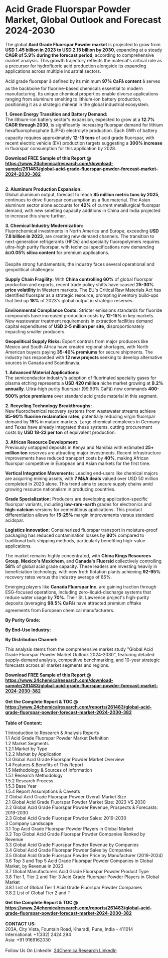 <h1>Acid Grade Fluorspar Powder Market, Global Outlook and Forecast 2024-2030</h1><p>The global <strong>Acid Grade Fluorspar Powder market</strong> is projected to grow from <strong>USD 1.45 billion in 2023 to USD 2.15 billion by 2030</strong>, expanding at a steady <strong>CAGR of 5.9% during the forecast period</strong>, according to comprehensive market analysis. This growth trajectory reflects the material's critical role as a precursor for hydrofluoric acid production alongside its expanding applications across multiple industrial sectors.</p><p>Acid grade fluorspar â defined by its minimum <strong>97% CaFâ content</strong> â serves as the backbone for fluorine-based chemicals essential to modern manufacturing. Its unique chemical properties enable diverse applications ranging from aluminum smelting to lithium-ion battery production, positioning it as a strategic mineral in the global industrial ecosystem.</p><p><strong>1. Green Energy Transition and Battery Demand:</strong><br>
The lithium-ion battery sector's expansion, expected to grow at a <strong>12.7% CAGR through 2030</strong>, is significantly increasing fluorspar demand for lithium hexafluorophosphate (LiPFâ) electrolyte production. Each GWh of battery capacity requires approximately <strong>12-15 tons</strong> of acid grade fluorspar, with recent electric vehicle (EV) production targets suggesting a <strong>300% increase</strong> in fluorspar consumption for this application by 2028.</p><div><b>Download FREE Sample of this Report @ 
            <a href="https://www.24chemicalresearch.com/download-sample/261483/global-acid-grade-fluorspar-powder-forecast-market-2024-2030-382">
            https://www.24chemicalresearch.com/download-sample/261483/global-acid-grade-fluorspar-powder-forecast-market-2024-2030-382</a></b></div><br><p><strong>2. Aluminum Production Expansion:</strong><br>
Global aluminum output, forecast to reach <strong>85 million metric tons by 2025</strong>, continues to drive fluorspar consumption as a flux material. The Asian aluminum sector alone accounts for <strong>42%</strong> of current metallurgical fluorspar demand, with new smelting capacity additions in China and India projected to increase this share further.</p><p><strong>3. Chemical Industry Modernization:</strong><br>
Fluorochemical investments in North America and Europe, exceeding <strong>USD 7.8 billion in 2023</strong>, are creating new demand channels. The transition to next-generation refrigerants (HFOs) and specialty fluoropolymers requires ultra-high purity fluorspar, with technical specifications now demanding <strong>â¤0.05% silica content</strong> for premium applications.</p><p>Despite strong fundamentals, the industry faces several operational and geopolitical challenges:</p><p><strong>Supply Chain Fragility:</strong> With <strong>China controlling 60%</strong> of global fluorspar production and exports, recent trade policy shifts have caused <strong>25-30% price volatility</strong> in Western markets. The EU's Critical Raw Materials Act has identified fluorspar as a strategic resource, prompting inventory build-ups that tied up <strong>18%</strong> of 2023's global output in strategic reserves.</p><p><strong>Environmental Compliance Costs:</strong> Stricter emissions standards for fluoride compounds have increased production costs by <strong>12-15%</strong> in key markets. New wastewater treatment requirements in extraction facilities demand capital expenditures of <strong>USD 2-5 million per site</strong>, disproportionately impacting smaller producers.</p><p><strong>Geopolitical Supply Risks:</strong> Export controls from major producers like Mexico and South Africa have created regional shortages, with North American buyers paying <strong>35-40% premiums</strong> for secure shipments. The industry has responded with <strong>12 new projects</strong> seeking to develop alternative sources in Canada and Scandinavia.</p><p><strong>1. Advanced Material Applications:</strong><br>
The semiconductor industry's adoption of fluorinated specialty gases for plasma etching represents a <strong>USD 420 million</strong> niche market growing at <strong>9.2% annually</strong>. Ultra-high purity fluorspar (99.99% CaFâ) now commands <strong>400-500% price premiums</strong> over standard acid grade material in this segment.</p><p><strong>2. Recycling Technology Breakthroughs:</strong><br>
New fluorochemical recovery systems from wastewater streams achieve <strong>85-90% fluorine reclamation rates</strong>, potentially reducing virgin fluorspar demand by <strong>15%</strong> in mature markets. Large chemical complexes in Germany and Texas have already integrated these systems, cutting procurement costs by <strong>USD 18-22 per ton</strong> of equivalent production.</p><p><strong>3. African Resource Development:</strong><br>
Previously untapped deposits in Kenya and Namibia with estimated <strong>25+ million ton</strong> reserves are attracting major investments. Recent infrastructure improvements have reduced transport costs by <strong>40%</strong>, making African fluorspar competitive in European and Asian markets for the first time.</p><p><strong>Vertical Integration Movements:</strong> Leading end-users like chemical majors are acquiring mining assets, with <strong>7 M&amp;A deals</strong> valued over USD 50 million completed in 2023 alone. This trend aims to secure supply chains amid growing resource nationalism in producing countries.</p><p><strong>Grade Specialization:</strong> Producers are developing application-specific fluorspar variants, including <strong>low-rare-earth</strong> grades for electronics and <strong>high-calcium</strong> versions for cementitious applications. This product differentiation allows for <strong>15-25%</strong> margin improvements versus standard acidspar.</p><p><strong>Logistics Innovation:</strong> Containerized fluorspar transport in moisture-proof packaging has reduced contamination losses by <strong>80%</strong> compared to traditional bulk shipping methods, particularly benefiting high-value applications.</p><p>The market remains highly concentrated, with <strong>China Kings Resources Group</strong>, <strong>Mexico's Mexichem</strong>, and <strong>Canada's Fluorsid</strong> collectively controlling <strong>58%</strong> of global acid grade capacity. These leaders are investing heavily in beneficiation technology, with new froth flotation plants achieving <strong>92-95%</strong> recovery rates versus the industry average of 85%.</p><p>Emerging players like <strong>Canada Fluorspar Inc.</strong> are gaining traction through ESG-focused operations, including zero-liquid-discharge systems that reduce water usage by <strong>70%</strong>. Their St. Lawrence project's high-purity deposits (averaging <strong>98.5% CaFâ</strong>) have attracted premium offtake agreements from European chemical manufacturers.</p><p><strong>By Purity Grade:</strong></p><p><strong>By End-Use Industry:</strong></p><p><strong>By Distribution Channel:</strong></p><p>This analysis stems from the comprehensive market study "Global Acid Grade Fluorspar Powder Market Outlook 2024-2030", featuring detailed supply-demand analysis, competitive benchmarking, and 10-year strategic forecasts across all market segments and regions.</p><div><b>Download FREE Sample of this Report @ 
            <a href="https://www.24chemicalresearch.com/download-sample/261483/global-acid-grade-fluorspar-powder-forecast-market-2024-2030-382">
            https://www.24chemicalresearch.com/download-sample/261483/global-acid-grade-fluorspar-powder-forecast-market-2024-2030-382</a></b></div><br><div><b>Get the Complete Report & TOC @ 
            <a href="https://www.24chemicalresearch.com/reports/261483/global-acid-grade-fluorspar-powder-forecast-market-2024-2030-382">
            https://www.24chemicalresearch.com/reports/261483/global-acid-grade-fluorspar-powder-forecast-market-2024-2030-382</a></b></div><br>
            <b>Table of Content:</b><p>1 Introduction to Research & Analysis Reports<br />
    1.1 Acid Grade Fluorspar Powder Market Definition<br />
    1.2 Market Segments<br />
        1.2.1 Market by Type<br />
        1.2.2 Market by Application<br />
    1.3 Global Acid Grade Fluorspar Powder Market Overview<br />
    1.4 Features & Benefits of This Report<br />
    1.5 Methodology & Sources of Information<br />
        1.5.1 Research Methodology<br />
        1.5.2 Research Process<br />
        1.5.3 Base Year<br />
        1.5.4 Report Assumptions & Caveats<br />
2 Global Acid Grade Fluorspar Powder Overall Market Size<br />
    2.1 Global Acid Grade Fluorspar Powder Market Size: 2023 VS 2030<br />
    2.2 Global Acid Grade Fluorspar Powder Revenue, Prospects & Forecasts: 2019-2030<br />
    2.3 Global Acid Grade Fluorspar Powder Sales: 2019-2030<br />
3 Company Landscape<br />
    3.1 Top Acid Grade Fluorspar Powder Players in Global Market<br />
    3.2 Top Global Acid Grade Fluorspar Powder Companies Ranked by Revenue<br />
    3.3 Global Acid Grade Fluorspar Powder Revenue by Companies<br />
    3.4 Global Acid Grade Fluorspar Powder Sales by Companies<br />
    3.5 Global Acid Grade Fluorspar Powder Price by Manufacturer (2019-2024)<br />
    3.6 Top 3 and Top 5 Acid Grade Fluorspar Powder Companies in Global Market, by Revenue in 2023<br />
    3.7 Global Manufacturers Acid Grade Fluorspar Powder Product Type<br />
    3.8 Tier 1, Tier 2 and Tier 3 Acid Grade Fluorspar Powder Players in Global Market<br />
        3.8.1 List of Global Tier 1 Acid Grade Fluorspar Powder Companies<br />
        3.8.2 List of Global Tier 2 and T</p><div><b>Get the Complete Report & TOC @ 
            <a href="https://www.24chemicalresearch.com/reports/261483/global-acid-grade-fluorspar-powder-forecast-market-2024-2030-382">
            https://www.24chemicalresearch.com/reports/261483/global-acid-grade-fluorspar-powder-forecast-market-2024-2030-382</a></b></div><br><b>CONTACT US:</b><br>
            203A, City Vista, Fountain Road, Kharadi, Pune, India - 411014<br>
            International: +1(332) 2424 294<br>
            Asia: +91 9169162030 <br><br>
            Follow Us On LinkedIn: <a href="https://www.linkedin.com/company/24chemicalresearch/">24ChemicalResearch LinkedIn</a>